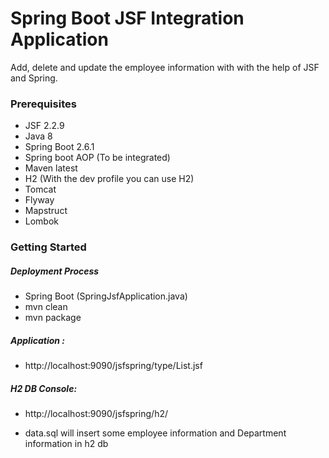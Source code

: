# Spring Boot JSF Integration Application
Add, delete and update the employee information with with the help of JSF and Spring. 


### Prerequisites
- JSF 2.2.9
- Java 8
- Spring Boot 2.6.1 
- Spring boot AOP (To be integrated)
- Maven latest
- H2 (With the dev profile you can use H2)
- Tomcat
- Flyway
- Mapstruct
- Lombok

### Getting Started
##### Deployment Process
- Spring Boot (SpringJsfApplication.java)
- mvn clean
- mvn package

#####  Application :
- http://localhost:9090/jsfspring/type/List.jsf
#####   H2 DB Console:
-  http://localhost:9090/jsfspring/h2/

- data.sql will insert some employee information and Department information in h2 db
